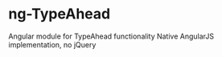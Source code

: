 # ng-TypeAhead
Angular module for TypeAhead functionality
Native AngularJS implementation, no jQuery
